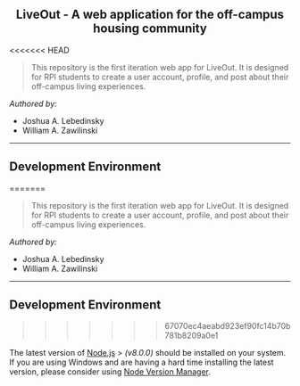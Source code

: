 <h2 align="center">LiveOut - A web application for the off-campus housing community </h2>

<<<<<<< HEAD
> This repository is the first iteration web app for LiveOut. It is designed for RPI students to create a user account, profile,
> and post about their off-campus living experiences.

_Authored by:_

- Joshua A. Lebedinsky
- William A. Zawilinski

---

## Development Environment
=======
> This repository is the first iteration web app for LiveOut. It is designed for RPI students to create a user account, profile, 
and post about their off-campus living experiences. 

_Authored by:_
 - Joshua A. Lebedinsky
 - William A. Zawilinski
 
----------

Development Environment
-------------
>>>>>>> 67070ec4aeabd923ef90fc14b70b781b8209a0e1

The latest version of [Node.js](https://nodejs.org/en/) > _(v8.0.0)_ should be installed on your system. If you are using Windows and are having a hard time installing the latest version, please consider using [Node Version Manager](https://github.com/creationix/nvm).
